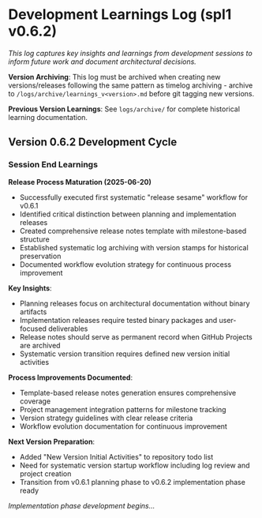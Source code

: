 # Development Learnings Log (spl1 v0.6.2)

*This log captures key insights and learnings from development sessions to inform future work and document architectural decisions.*

**Version Archiving**: This log must be archived when creating new versions/releases following the same pattern as timelog archiving - archive to `/logs/archive/learnings_v<version>.md` before git tagging new versions.

**Previous Version Learnings**: See `logs/archive/` for complete historical learning documentation.

## Version 0.6.2 Development Cycle

### Session End Learnings

**Release Process Maturation (2025-06-20)**
- Successfully executed first systematic "release sesame" workflow for v0.6.1
- Identified critical distinction between planning and implementation releases
- Created comprehensive release notes template with milestone-based structure
- Established systematic log archiving with version stamps for historical preservation
- Documented workflow evolution strategy for continuous process improvement

**Key Insights**:
- Planning releases focus on architectural documentation without binary artifacts
- Implementation releases require tested binary packages and user-focused deliverables
- Release notes should serve as permanent record when GitHub Projects are archived
- Systematic version transition requires defined new version initial activities

**Process Improvements Documented**:
- Template-based release notes generation ensures comprehensive coverage
- Project management integration patterns for milestone tracking
- Version strategy guidelines with clear release criteria
- Workflow evolution documentation for continuous improvement

**Next Version Preparation**:
- Added "New Version Initial Activities" to repository todo list
- Need for systematic version startup workflow including log review and project creation
- Transition from v0.6.1 planning phase to v0.6.2 implementation phase ready

*Implementation phase development begins...*